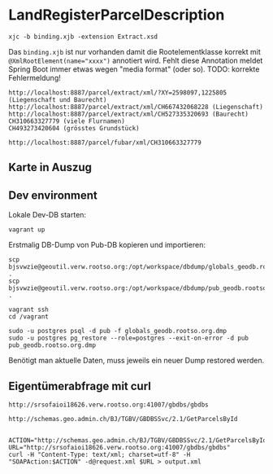 # LandRegisterParcelDescription

```
xjc -b binding.xjb -extension Extract.xsd
```
Das `binding.xjb` ist nur vorhanden damit die Rootelementklasse korrekt mit `@XmlRootElement(name="xxxx")` annotiert wird. Fehlt diese Annotation meldet Spring Boot immer etwas wegen "media format" (oder so). TODO: korrekte Fehlermeldung!

```
http://localhost:8887/parcel/extract/xml/?XY=2598097,1225805 (Liegenschaft und Baurecht)
http://localhost:8887/parcel/extract/xml/CH667432068228 (Liegenschaft)
http://localhost:8887/parcel/extract/xml/CH527335320693 (Baurecht)
CH310663327779 (viele Flurnamen)
CH493273420604 (grösstes Grundstück)

http://localhost:8887/parcel/fubar/xml/CH310663327779
```


## Karte in Auszug

## Dev environment

Lokale Dev-DB starten:
```
vagrant up
```

Erstmalig DB-Dump von Pub-DB kopieren und importieren:
```
scp bjsvwzie@geoutil.verw.rootso.org:/opt/workspace/dbdump/globals_geodb.rootso.org.dmp .
scp bjsvwzie@geoutil.verw.rootso.org:/opt/workspace/dbdump/pub_geodb.rootso.org.dmp .

vagrant ssh
cd /vagrant

sudo -u postgres psql -d pub -f globals_geodb.rootso.org.dmp
sudo -u postgres pg_restore --role=postgres --exit-on-error -d pub pub_geodb.rootso.org.dmp 
```

Benötigt man aktuelle Daten, muss jeweils ein neuer Dump restored werden.

## Eigentümerabfrage mit curl
```
http://srsofaioi18626.verw.rootso.org:41007/gbdbs/gbdbs

http://schemas.geo.admin.ch/BJ/TGBV/GBDBSSvc/2.1/GetParcelsById


ACTION="http://schemas.geo.admin.ch/BJ/TGBV/GBDBSSvc/2.1/GetParcelsById"
URL="http://srsofaioi18626.verw.rootso.org:41007/gbdbs/gbdbs"
curl -H "Content-Type: text/xml; charset=utf-8" -H "SOAPAction:$ACTION" -d@request.xml $URL > output.xml
```

